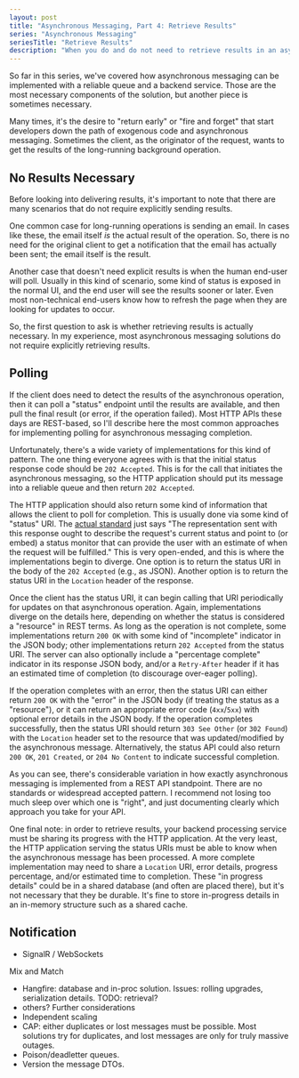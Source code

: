 ```yaml
---
layout: post
title: "Asynchronous Messaging, Part 4: Retrieve Results"
series: "Asynchronous Messaging"
seriesTitle: "Retrieve Results"
description: "When you do and do not need to retrieve results in an asynchronous messaging solution, and methods for doing so."
---
```


So far in this series, we've covered how asynchronous messaging can be implemented with a reliable queue and a backend service. Those are the most necessary components of the solution, but another piece is sometimes necessary.

Many times, it's the desire to "return early" or "fire and forget" that start developers down the path of exogenous code and asynchronous messaging. Sometimes the client, as the originator of the request, wants to get the results of the long-running background operation.

## No Results Necessary

Before looking into delivering results, it's important to note that there are many scenarios that do not require explicitly sending results.

One common case for long-running operations is sending an email. In cases like these, the email itself *is* the actual result of the operation. So, there is no need for the original client to get a notification that the email has actually been sent; the email itself is the result.

Another case that doesn't need explicit results is when the human end-user will poll. Usually in this kind of scenario, some kind of status is exposed in the normal UI, and the end user will see the results sooner or later. Even most non-technical end-users know how to refresh the page when they are looking for updates to occur.

So, the first question to ask is whether retrieving results is actually necessary. In my experience, most asynchronous messaging solutions do not require explicitly retrieving results.

## Polling

If the client does need to detect the results of the asynchronous operation, then it can poll a "status" endpoint until the results are available, and then pull the final result (or error, if the operation failed). Most HTTP APIs these days are REST-based, so I'll describe here the most common approaches for implementing polling for asynchronous messaging completion.

Unfortunately, there's a wide variety of implementations for this kind of pattern. The one thing everyone agrees with is that the initial status response code should be `202 Accepted`. This is for the call that initiates the asynchronous messaging, so the HTTP application should put its message into a reliable queue and then return `202 Accepted`.

The HTTP application should also return some kind of information that allows the client to poll for completion. This is usually done via some kind of "status" URI. The [actual standard](https://tools.ietf.org/html/rfc7231#section-6.3.3) just says "The representation sent with this response ought to describe the request's current status and point to (or embed) a status monitor that can provide the user with an estimate of when the request will be fulfilled." This is very open-ended, and this is where the implementations begin to diverge. One option is to return the status URI in the body of the `202 Accepted` (e.g., as JSON). Another option is to return the status URI in the `Location` header of the response.

Once the client has the status URI, it can begin calling that URI periodically for updates on that asynchronous operation. Again, implementations diverge on the details here, depending on whether the status is considered a "resource" in REST terms. As long as the operation is not complete, some implementations return `200 OK` with some kind of "incomplete" indicator in the JSON body; other implementations return `202 Accepted` from the status URI. The server can also optionally include a "percentage complete" indicator in its response JSON body, and/or a `Retry-After` header if it has an estimated time of completion (to discourage over-eager polling).

If the operation completes with an error, then the status URI can either return `200 OK` with the "error" in the JSON body (if treating the status as a "resource"), or it can return an appropriate error code (`4xx`/`5xx`) with optional error details in the JSON body. If the operation completes successfully, then the status URI should return `303 See Other` (or `302 Found`) with the `Location` header set to the resource that was updated/modified by the asynchronous message. Alternatively, the status API could also return `200 OK`, `201 Created`, or `204 No Content` to indicate successful completion.

As you can see, there's considerable variation in how exactly asynchronous messaging is implemented from a REST API standpoint. There are no standards or widespread accepted pattern. I recommend not losing too much sleep over which one is "right", and just documenting clearly which approach you take for your API.

One final note: in order to retrieve results, your backend processing service must be sharing its progress with the HTTP application. At the very least, the HTTP application serving the status URIs must be able to know when the asynchronous message has been processed. A more complete implementation may need to share a `Location` URI, error details, progress percentage, and/or estimated time to completion. These "in progress details" could be in a shared database (and often are placed there), but it's not necessary that they be durable. It's fine to store in-progress details in an in-memory structure such as a shared cache.

## Notification

- SignalR / WebSockets


Mix and Match
- Hangfire: database and in-proc solution. Issues: rolling upgrades, serialization details. TODO: retrieval?
- others?
Further considerations
- Independent scaling
- CAP: either duplicates or lost messages must be possible. Most solutions try for duplicates, and lost messages are only for truly massive outages.
- Poison/deadletter queues.
- Version the message DTOs.
